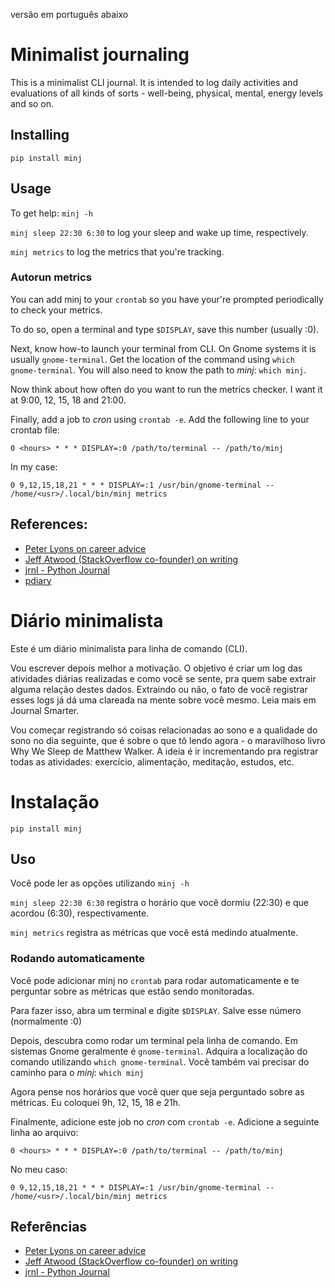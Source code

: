 versão em português abaixo

# Minimalist journaling 
This is a minimalist CLI journal. It is intended to log daily activities and evaluations of all kinds of sorts - well-being, physical, mental, energy levels and so on.

## Installing
`pip install minj`

## Usage
To get help: `minj -h`

`minj sleep 22:30 6:30` to log your sleep and wake up time, respectively.

`minj metrics` to log the metrics that you're tracking.

### Autorun metrics
You can add minj to your `crontab` so you have your're prompted periodically to check your metrics. 

To do so, open a terminal and type `$DISPLAY`, save this number (usually :0).

Next, know how-to launch your terminal from CLI. On Gnome systems it is usually `gnome-terminal`. Get the location of the command using `which gnome-terminal`. You will also need to know the path to _minj_: `which minj`.

Now think about how often do you want to run the metrics checker. I want it at 9:00, 12, 15, 18 and 21:00.

Finally, add a job to _cron_ using `crontab -e`. Add the following line to your crontab file:

`0 <hours> * * * DISPLAY=:0 /path/to/terminal -- /path/to/minj`

In my case:

`0 9,12,15,18,21 * * * DISPLAY=:1 /usr/bin/gnome-terminal -- /home/<usr>/.local/bin/minj metrics`

## References:
- [Peter Lyons on career advice](https://peterlyons.com/leveling-up/#pillar3)
- [Jeff Atwood (StackOverflow co-founder) on writing](https://blog.codinghorror.com/how-to-write-without-writing/)
- [jrnl - Python Journal](https://github.com/jrnl-org/jrnl)
- [pdiary](https://github.com/manipuladordedados/pdiary)

# Diário minimalista
Este é um diário minimalista para linha de comando (CLI).

Vou escrever depois melhor a motivação. O objetivo é criar um log das atividades diárias realizadas e como você se sente, pra quem sabe extrair alguma relação destes dados. Extraindo ou não, o fato de você registrar esses logs já dá uma clareada na mente sobre você mesmo. Leia mais em Journal Smarter.

Vou começar registrando só coisas relacionadas ao sono e a qualidade do sono no dia seguinte, que é sobre o que tô lendo agora - o maravilhoso livro Why We Sleep de Matthew Walker. A ideia é ir incrementando pra registrar todas as atividades: exercício, alimentação, meditação, estudos, etc.

# Instalação
`pip install minj`

## Uso
Você pode ler as opções utilizando `minj -h` 

`minj sleep 22:30 6:30` registra o horário que você dormiu (22:30) e que acordou (6:30), respectivamente.

`minj metrics` registra as métricas que você está medindo atualmente.

### Rodando automaticamente
Você pode adicionar minj no `crontab` para rodar automaticamente e te perguntar sobre as métricas que estão sendo monitoradas.

Para fazer isso, abra um terminal e digite `$DISPLAY`. Salve esse número (normalmente :0)

Depois, descubra como rodar um terminal pela linha de comando. Em sistemas Gnome geralmente é `gnome-terminal`. Adquira a localização do comando utilizando `which gnome-terminal`. Você também vai precisar do caminho para o _minj_: `which minj`

Agora pense nos horários que você quer que seja perguntado sobre as métricas. Eu coloquei 9h, 12, 15, 18 e 21h.

Finalmente, adicione este job no _cron_ com `crontab -e`. Adicione a seguinte linha ao arquivo:

`0 <hours> * * * DISPLAY=:0 /path/to/terminal -- /path/to/minj`

No meu caso:

`0 9,12,15,18,21 * * * DISPLAY=:1 /usr/bin/gnome-terminal -- /home/<usr>/.local/bin/minj metrics`


## Referências
- [Peter Lyons on career advice](https://peterlyons.com/leveling-up/#pillar3)
- [Jeff Atwood (StackOverflow co-founder) on writing](https://blog.codinghorror.com/how-to-write-without-writing/)
- [jrnl - Python Journal](https://github.com/jrnl-org/jrnl)
